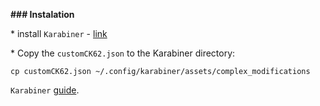 **### Instalation**


\* install `Karabiner` - [link](https://pqrs.org/osx/karabiner/)

\* Copy the `customCK62.json` to the Karabiner directory:

 `cp customCK62.json ~/.config/karabiner/assets/complex_modifications`

`Karabiner` [guide](https://pqrs.org/osx/karabiner/document.html).


